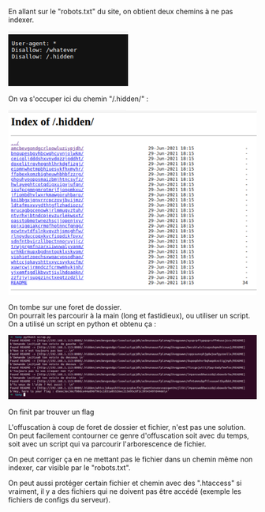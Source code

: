 En allant sur le "robots.txt" du site, on obtient deux chemins à ne pas indexer.

![1](screenshot/1.png "1")

On va s'occuper ici du chemin "/.hidden/" :

![2](screenshot/2.png "2")

On tombe sur une foret de dossier.  
On pourrait les parcourir à la main (long et fastidieux), ou utiliser un script.  
On a utilisé un script en python et obtenu ça :

![3](screenshot/3.png "3")

On finit par trouver un flag

L'offuscation à coup de foret de dossier et fichier, n'est pas une solution.  
On peut facilement contourner ce genre d'offuscation soit avec du temps, soit avec un script qui va parcourir l'arborescence de fichier.

On peut corriger ça en ne mettant pas le fichier dans un chemin même non indexer, car visible par le "robots.txt".

On peut aussi protéger certain fichier et chemin avec des ".htaccess" si vraiment, il y a des fichiers qui ne doivent pas être accédé (exemple les fichiers de configs du serveur).